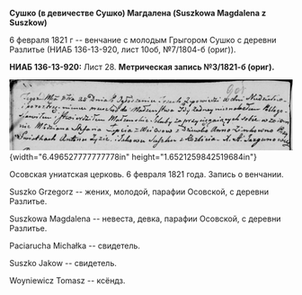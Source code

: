 **Сушко (в девичестве Сушко) Магдалена (Suszkowa Magdalena z Suszkow)**

6 февраля 1821 г -- венчание с молодым Грыгором Сушко с деревни Разлитье
(НИАБ 136-13-920, лист 10об, №7/1804-б (ориг)).

**НИАБ 136-13-920:** Лист 28. **Метрическая запись №3/1821-б (ориг).**

![](./media/e6a90e8898c8390af542ced37a521ce891f16253.png){width="6.496527777777778in"
height="1.6521259842519684in"}

Осовская униатская церковь. 6 февраля 1821 года. Запись о венчании.

Suszko Grzegorz -- жених, молодой, парафии Осовской, с деревни Разлитье.

Suszkowa Magdalena -- невеста, девка, парафии Осовской, с деревни
Разлитье.

Paciarucha Michałka -- свидетель.

Suszko Jakow -- свидетель.

Woyniewicz Tomasz -- ксёндз.
